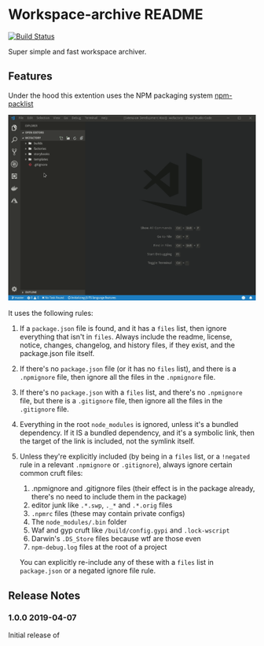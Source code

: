 # Workspace-archive README

[![Build Status](https://dev.azure.com/myfdisk/vscode%20extentions/_apis/build/status/CodersAKL.workspace-archive?branchName=master)](https://dev.azure.com/myfdisk/vscode%20extentions/_build/latest?definitionId=1&branchName=master)

Super simple and fast workspace archiver.

## Features

Under the hood this extention uses the NPM packaging system [npm-packlist](https://www.npmjs.com/package/npm-packlist)

![Intro](images/Intro.gif)

It uses the following rules:

1. If a `package.json` file is found, and it has a `files` list, then ignore everything that isn't in `files`. Always include the readme, license, notice, changes, changelog, and history files, if they exist, and the package.json file itself.
2. If there's no `package.json` file (or it has no `files` list), and there is a `.npmignore` file, then ignore all the files in the `.npmignore` file.
3. If there's no `package.json` with a `files` list, and there's no `.npmignore` file, but there is a `.gitignore` file, then ignore all the files in the `.gitignore` file.
4. Everything in the root `node_modules` is ignored, unless it's a bundled dependency. If it IS a bundled dependency, and it's a symbolic link, then the target of the link is included, not the symlink itself.
5. Unless they're explicitly included (by being in a `files` list, or a `!negated` rule in a relevant `.npmignore` or `.gitignore`), always ignore certain common cruft files:

   1. .npmignore and .gitignore files (their effect is in the package already, there's no need to include them in the package)
   2. editor junk like `.*.swp`, `._*` and `.*.orig` files
   3. `.npmrc` files (these may contain private configs)
   4. The `node_modules/.bin` folder
   5. Waf and gyp cruft like `/build/config.gypi` and `.lock-wscript`
   6. Darwin's `.DS_Store` files because wtf are those even
   7. `npm-debug.log` files at the root of a project

   You can explicitly re-include any of these with a `files` list in `package.json` or a negated ignore file rule.

## Release Notes

### 1.0.0 2019-04-07

Initial release of
